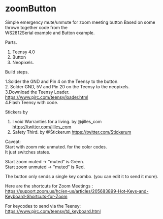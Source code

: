 # zoomButton
Simple emergency mute/unmute for zoom meeting button 
Based on some thrown together code from the  
WS2812Serial example and Button example.

Parts.

1. Teensy 4.0  
2. Button  
3. Neopixels.  


Build steps.

  1.Solder the GND and Pin 4 on the Teensy to the button.  
  2. Solder GND, 5V and Pin 20 on the Teensy to the neopixels.  
  3.Download the Teensy Loader.  
      https://www.pjrc.com/teensy/loader.html  
  4.Flash Teensy with code.  


Stickers by   

1. I void Warranties for a living. by @jilles_com https://twitter.com/jilles_com  
2. Safety Third. by @Stickerum https://twitter.com/Stickerum  

Caveat:  
Start with zoom mic unmuted. for the color codes.  
It just switches states.  

Start zoom muted -> "muted" is Green.  
Start zoom unmuted -> "muted" is Red. 

The button only sends a single key combo. (you can edit it to send it more).

Here are the shortcuts for Zoom Meetings :  
https://support.zoom.us/hc/en-us/articles/205683899-Hot-Keys-and-Keyboard-Shortcuts-for-Zoom  

For keycodes to send via the Teensy:   
https://www.pjrc.com/teensy/td_keyboard.html  

